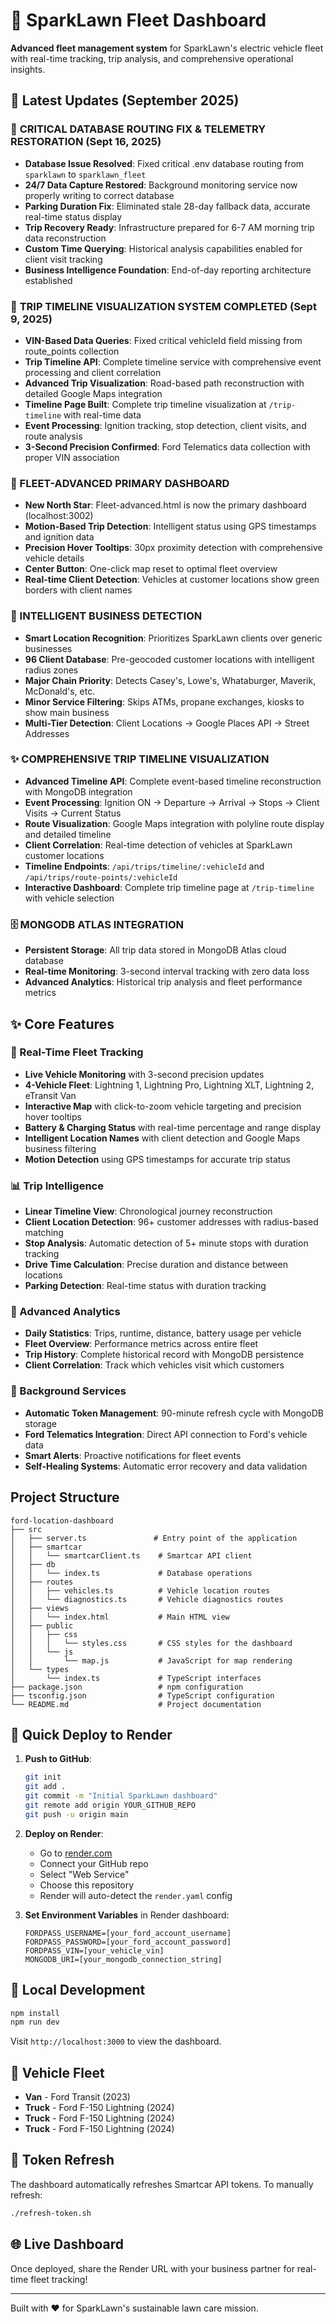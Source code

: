 # 🌱 SparkLawn Fleet Dashboard

**Advanced fleet management system** for SparkLawn's electric vehicle fleet with real-time tracking, trip analysis, and comprehensive operational insights.

## 🚀 Latest Updates (September 2025)

### 🚨 **CRITICAL DATABASE ROUTING FIX & TELEMETRY RESTORATION** (Sept 16, 2025)
- **Database Issue Resolved**: Fixed critical .env database routing from `sparklawn` to `sparklawn_fleet`
- **24/7 Data Capture Restored**: Background monitoring service now properly writing to correct database
- **Parking Duration Fix**: Eliminated stale 28-day fallback data, accurate real-time status display
- **Trip Recovery Ready**: Infrastructure prepared for 6-7 AM morning trip data reconstruction
- **Custom Time Querying**: Historical analysis capabilities enabled for client visit tracking
- **Business Intelligence Foundation**: End-of-day reporting architecture established

### 🎯 **TRIP TIMELINE VISUALIZATION SYSTEM COMPLETED** (Sept 9, 2025)
- **VIN-Based Data Queries**: Fixed critical vehicleId field missing from route_points collection
- **Trip Timeline API**: Complete timeline service with comprehensive event processing and client correlation
- **Advanced Trip Visualization**: Road-based path reconstruction with detailed Google Maps integration
- **Timeline Page Built**: Complete trip timeline visualization at `/trip-timeline` with real-time data
- **Event Processing**: Ignition tracking, stop detection, client visits, and route analysis
- **3-Second Precision Confirmed**: Ford Telematics data collection with proper VIN association

### 🌟 FLEET-ADVANCED PRIMARY DASHBOARD  
- **New North Star**: Fleet-advanced.html is now the primary dashboard (localhost:3002)
- **Motion-Based Trip Detection**: Intelligent status using GPS timestamps and ignition data
- **Precision Hover Tooltips**: 30px proximity detection with comprehensive vehicle details
- **Center Button**: One-click map reset to optimal fleet overview
- **Real-time Client Detection**: Vehicles at customer locations show green borders with client names

### 🎯 INTELLIGENT BUSINESS DETECTION
- **Smart Location Recognition**: Prioritizes SparkLawn clients over generic businesses  
- **96 Client Database**: Pre-geocoded customer locations with intelligent radius zones
- **Major Chain Priority**: Detects Casey's, Lowe's, Whataburger, Maverik, McDonald's, etc.
- **Minor Service Filtering**: Skips ATMs, propane exchanges, kiosks to show main business
- **Multi-Tier Detection**: Client Locations → Google Places API → Street Addresses

### ✨ COMPREHENSIVE TRIP TIMELINE VISUALIZATION
- **Advanced Timeline API**: Complete event-based timeline reconstruction with MongoDB integration
- **Event Processing**: Ignition ON → Departure → Arrival → Stops → Client Visits → Current Status
- **Route Visualization**: Google Maps integration with polyline route display and detailed timeline
- **Client Correlation**: Real-time detection of vehicles at SparkLawn customer locations
- **Timeline Endpoints**: `/api/trips/timeline/:vehicleId` and `/api/trips/route-points/:vehicleId`
- **Interactive Dashboard**: Complete trip timeline page at `/trip-timeline` with vehicle selection

### 🗄️ MONGODB ATLAS INTEGRATION  
- **Persistent Storage**: All trip data stored in MongoDB Atlas cloud database
- **Real-time Monitoring**: 3-second interval tracking with zero data loss
- **Advanced Analytics**: Historical trip analysis and fleet performance metrics

## ✨ Core Features

### 🚗 Real-Time Fleet Tracking
- **Live Vehicle Monitoring** with 3-second precision updates
- **4-Vehicle Fleet**: Lightning 1, Lightning Pro, Lightning XLT, Lightning 2, eTransit Van
- **Interactive Map** with click-to-zoom vehicle targeting and precision hover tooltips
- **Battery & Charging Status** with real-time percentage and range display
- **Intelligent Location Names** with client detection and Google Maps business filtering
- **Motion Detection** using GPS timestamps for accurate trip status

### 📊 Trip Intelligence  
- **Linear Timeline View**: Chronological journey reconstruction
- **Client Location Detection**: 96+ customer addresses with radius-based matching
- **Stop Analysis**: Automatic detection of 5+ minute stops with duration tracking
- **Drive Time Calculation**: Precise duration and distance between locations
- **Parking Detection**: Real-time status with duration tracking

### 🎯 Advanced Analytics
- **Daily Statistics**: Trips, runtime, distance, battery usage per vehicle
- **Fleet Overview**: Performance metrics across entire fleet
- **Trip History**: Complete historical record with MongoDB persistence  
- **Client Correlation**: Track which vehicles visit which customers

### 🔄 Background Services
- **Automatic Token Management**: 90-minute refresh cycle with MongoDB storage
- **Ford Telematics Integration**: Direct API connection to Ford's vehicle data
- **Smart Alerts**: Proactive notifications for fleet events
- **Self-Healing Systems**: Automatic error recovery and data validation

## Project Structure
```
ford-location-dashboard
├── src
│   ├── server.ts               # Entry point of the application
│   ├── smartcar
│   │   └── smartcarClient.ts    # Smartcar API client
│   ├── db
│   │   └── index.ts             # Database operations
│   ├── routes
│   │   ├── vehicles.ts          # Vehicle location routes
│   │   └── diagnostics.ts       # Vehicle diagnostics routes
│   ├── views
│   │   └── index.html           # Main HTML view
│   ├── public
│   │   ├── css
│   │   │   └── styles.css       # CSS styles for the dashboard
│   │   └── js
│   │       └── map.js           # JavaScript for map rendering
│   └── types
│       └── index.ts             # TypeScript interfaces
├── package.json                 # npm configuration
├── tsconfig.json                # TypeScript configuration
└── README.md                    # Project documentation
```

## 🚀 Quick Deploy to Render

1. **Push to GitHub**:
   ```bash
   git init
   git add .
   git commit -m "Initial SparkLawn dashboard"
   git remote add origin YOUR_GITHUB_REPO
   git push -u origin main
   ```

2. **Deploy on Render**:
   - Go to [render.com](https://render.com)
   - Connect your GitHub repo
   - Select "Web Service"
   - Choose this repository
   - Render will auto-detect the `render.yaml` config

3. **Set Environment Variables** in Render dashboard:
   ```
   FORDPASS_USERNAME=[your_ford_account_username]
   FORDPASS_PASSWORD=[your_ford_account_password]
   FORDPASS_VIN=[your_vehicle_vin]
   MONGODB_URI=[your_mongodb_connection_string]
   ```

## 🔧 Local Development

```bash
npm install
npm run dev
```

Visit `http://localhost:3000` to view the dashboard.

## 📱 Vehicle Fleet

- **Van** - Ford Transit (2023)
- **Truck** - Ford F-150 Lightning (2024)
- **Truck** - Ford F-150 Lightning (2024)  
- **Truck** - Ford F-150 Lightning (2024)

## 🔄 Token Refresh

The dashboard automatically refreshes Smartcar API tokens. To manually refresh:

```bash
./refresh-token.sh
```

## 🌐 Live Dashboard

Once deployed, share the Render URL with your business partner for real-time fleet tracking!

---

Built with ❤️ for SparkLawn's sustainable lawn care mission.